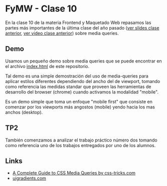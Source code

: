 # FyMW - Clase 10

En la clase 10 de la materia Frontend y Maquetado Web repasamos las partes más
importantes de la última clase del año pasado ([ver slides clase
anterior][slides-clase-09], [ver video clase anterior][video-clase-09]) sobre
media queries.

## Demo

Usamos un pequeño demo sobre media queries que se puede encontrar en el archivo
[index.html](index.html) de este repositorio.

Tal demo es una simple demostración del uso de media-queries para aplicar
estilos diferentes dependiendo del ancho del de viewport, tomando como
referencia las medidas standar que proveen las herramientas de desarrollo del
browser (chrome) cuando activamos la modalidad "mobile".

Es un demo simple que toma un enfoque "mobile first" que consiste en comenzar
por los viewports más angostos (mobile) yendo hacia los mas anchos (desktop).

## TP2

También comenzamos a analizar el trabajo práctico número dos tomando como
referencia uno de los trabajos entregados por uno de los alumnos.

## Links

- [A Complete Guide to CSS Media Queries by
  css-tricks.com][a-complete-guide-to-css-media-queries]
- [uigradients.com][uigradients]

[uigradients]: https://uigradients.com/
[a-complete-guide-to-css-media-queries]:
  https://css-tricks.com/a-complete-guide-to-css-media-queries/
[slides-clase-09]:
  https://drive.google.com/file/d/1ydI5IMpGJjJBvWvLn2oQf1701Y-klMIC/view?usp=sharing
[video-clase-09]:
  https://drive.google.com/file/d/12CHnIgFt2EmIIEc3ubtPCZvPPKztd4Gx/view?usp=sharing
